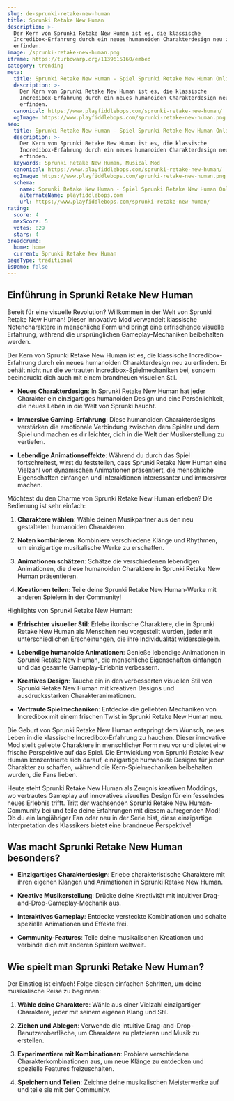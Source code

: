 ```yaml
---
slug: de-sprunki-retake-new-human
title: Sprunki Retake New Human
description: >-
  Der Kern von Sprunki Retake New Human ist es, die klassische
  Incredibox-Erfahrung durch ein neues humanoiden Charakterdesign neu zu
  erfinden.
image: /sprunki-retake-new-human.png
iframe: https://turbowarp.org/1139615160/embed
category: trending
meta:
  title: Sprunki Retake New Human - Spiel Sprunki Retake New Human Online
  description: >-
    Der Kern von Sprunki Retake New Human ist es, die klassische
    Incredibox-Erfahrung durch ein neues humanoiden Charakterdesign neu zu
    erfinden.
  canonical: https://www.playfiddlebops.com/sprunki-retake-new-human/
  ogImage: https://www.playfiddlebops.com/sprunki-retake-new-human.png
seo:
  title: Sprunki Retake New Human - Spiel Sprunki Retake New Human Online
  description: >-
    Der Kern von Sprunki Retake New Human ist es, die klassische
    Incredibox-Erfahrung durch ein neues humanoiden Charakterdesign neu zu
    erfinden.
  keywords: Sprunki Retake New Human, Musical Mod
  canonical: https://www.playfiddlebops.com/sprunki-retake-new-human/
  ogImage: https://www.playfiddlebops.com/sprunki-retake-new-human.png
  schema:
    name: Sprunki Retake New Human - Spiel Sprunki Retake New Human Online
    alternateName: playfiddlebops.com
    url: https://www.playfiddlebops.com/sprunki-retake-new-human/
rating:
  score: 4
  maxScore: 5
  votes: 829
  stars: 4
breadcrumb:
  home: home
  current: Sprunki Retake New Human
pageType: traditional
isDemo: false
---
```


## Einführung in Sprunki Retake New Human

Bereit für eine visuelle Revolution? Willkommen in der Welt von Sprunki Retake New Human! Dieser innovative Mod verwandelt klassische Notencharaktere in menschliche Form und bringt eine erfrischende visuelle Erfahrung, während die ursprünglichen Gameplay-Mechaniken beibehalten werden.

Der Kern von Sprunki Retake New Human ist es, die klassische Incredibox-Erfahrung durch ein neues humanoiden Charakterdesign neu zu erfinden. Er behält nicht nur die vertrauten Incredibox-Spielmechaniken bei, sondern beeindruckt dich auch mit einem brandneuen visuellen Stil.

- **Neues Charakterdesign**: In Sprunki Retake New Human hat jeder Charakter ein einzigartiges humanoiden Design und eine Persönlichkeit, die neues Leben in die Welt von Sprunki haucht.

- **Immersive Gaming-Erfahrung**: Diese humanoiden Charakterdesigns verstärken die emotionale Verbindung zwischen dem Spieler und dem Spiel und machen es dir leichter, dich in die Welt der Musikerstellung zu vertiefen.

- **Lebendige Animationseffekte**: Während du durch das Spiel fortschreitest, wirst du feststellen, dass Sprunki Retake New Human eine Vielzahl von dynamischen Animationen präsentiert, die menschliche Eigenschaften einfangen und Interaktionen interessanter und immersiver machen.

Möchtest du den Charme von Sprunki Retake New Human erleben? Die Bedienung ist sehr einfach:

1. **Charaktere wählen**: Wähle deinen Musikpartner aus den neu gestalteten humanoiden Charakteren.

1. **Noten kombinieren**: Kombiniere verschiedene Klänge und Rhythmen, um einzigartige musikalische Werke zu erschaffen.

1. **Animationen schätzen**: Schätze die verschiedenen lebendigen Animationen, die diese humanoiden Charaktere in Sprunki Retake New Human präsentieren.

1. **Kreationen teilen**: Teile deine Sprunki Retake New Human-Werke mit anderen Spielern in der Community!

Highlights von Sprunki Retake New Human:

- **Erfrischter visueller Stil**: Erlebe ikonische Charaktere, die in Sprunki Retake New Human als Menschen neu vorgestellt wurden, jeder mit unterschiedlichen Erscheinungen, die ihre Individualität widerspiegeln.

- **Lebendige humanoide Animationen**: Genieße lebendige Animationen in Sprunki Retake New Human, die menschliche Eigenschaften einfangen und das gesamte Gameplay-Erlebnis verbessern.

- **Kreatives Design**: Tauche ein in den verbesserten visuellen Stil von Sprunki Retake New Human mit kreativen Designs und ausdrucksstarken Charakteranimationen.

- **Vertraute Spielmechaniken**: Entdecke die geliebten Mechaniken von Incredibox mit einem frischen Twist in Sprunki Retake New Human neu.

Die Geburt von Sprunki Retake New Human entspringt dem Wunsch, neues Leben in die klassische Incredibox-Erfahrung zu hauchen. Dieser innovative Mod stellt geliebte Charaktere in menschlicher Form neu vor und bietet eine frische Perspektive auf das Spiel. Die Entwicklung von Sprunki Retake New Human konzentrierte sich darauf, einzigartige humanoide Designs für jeden Charakter zu schaffen, während die Kern-Spielmechaniken beibehalten wurden, die Fans lieben.

Heute steht Sprunki Retake New Human als Zeugnis kreativen Moddings, wo vertrautes Gameplay auf innovatives visuelles Design für ein fesselndes neues Erlebnis trifft. Tritt der wachsenden Sprunki Retake New Human-Community bei und teile deine Erfahrungen mit diesem aufregenden Mod! Ob du ein langjähriger Fan oder neu in der Serie bist, diese einzigartige Interpretation des Klassikers bietet eine brandneue Perspektive!

## Was macht Sprunki Retake New Human besonders?

- **Einzigartiges Charakterdesign**: Erlebe charakteristische Charaktere mit ihren eigenen Klängen und Animationen in Sprunki Retake New Human.

- **Kreative Musikerstellung**: Drücke deine Kreativität mit intuitiver Drag-and-Drop-Gameplay-Mechanik aus.

- **Interaktives Gameplay**: Entdecke versteckte Kombinationen und schalte spezielle Animationen und Effekte frei.

- **Community-Features**: Teile deine musikalischen Kreationen und verbinde dich mit anderen Spielern weltweit.

## Wie spielt man Sprunki Retake New Human?

Der Einstieg ist einfach! Folge diesen einfachen Schritten, um deine musikalische Reise zu beginnen:

1. **Wähle deine Charaktere**: Wähle aus einer Vielzahl einzigartiger Charaktere, jeder mit seinem eigenen Klang und Stil.

1. **Ziehen und Ablegen**: Verwende die intuitive Drag-and-Drop-Benutzeroberfläche, um Charaktere zu platzieren und Musik zu erstellen.

1. **Experimentiere mit Kombinationen**: Probiere verschiedene Charakterkombinationen aus, um neue Klänge zu entdecken und spezielle Features freizuschalten.

1. **Speichern und Teilen**: Zeichne deine musikalischen Meisterwerke auf und teile sie mit der Community.